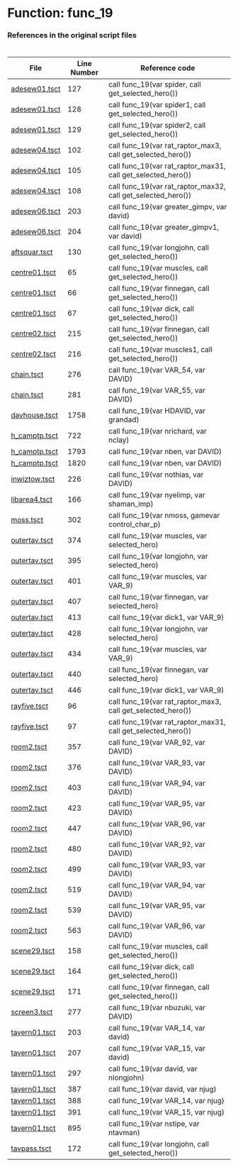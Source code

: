 # Function: func_19
### References in the original script files

#

| File | Line Number | Reference code |
| --- | --- | --- |
| [adesew01.tsct](../../../out/adesew01.tsct#L127) | 127 | call func_19(var spider, call get_selected_hero()) |
| [adesew01.tsct](../../../out/adesew01.tsct#L128) | 128 | call func_19(var spider1, call get_selected_hero()) |
| [adesew01.tsct](../../../out/adesew01.tsct#L129) | 129 | call func_19(var spider2, call get_selected_hero()) |
| [adesew04.tsct](../../../out/adesew04.tsct#L102) | 102 | call func_19(var rat_raptor_max3, call get_selected_hero()) |
| [adesew04.tsct](../../../out/adesew04.tsct#L105) | 105 | call func_19(var rat_raptor_max31, call get_selected_hero()) |
| [adesew04.tsct](../../../out/adesew04.tsct#L108) | 108 | call func_19(var rat_raptor_max32, call get_selected_hero()) |
| [adesew06.tsct](../../../out/adesew06.tsct#L203) | 203 | call func_19(var greater_gimpv, var david) |
| [adesew06.tsct](../../../out/adesew06.tsct#L204) | 204 | call func_19(var greater_gimpv1, var david) |
| [aftsquar.tsct](../../../out/aftsquar.tsct#L130) | 130 | call func_19(var longjohn, call get_selected_hero()) |
| [centre01.tsct](../../../out/centre01.tsct#L65) | 65 | call func_19(var muscles, call get_selected_hero()) |
| [centre01.tsct](../../../out/centre01.tsct#L66) | 66 | call func_19(var finnegan, call get_selected_hero()) |
| [centre01.tsct](../../../out/centre01.tsct#L67) | 67 | call func_19(var dick, call get_selected_hero()) |
| [centre02.tsct](../../../out/centre02.tsct#L215) | 215 | call func_19(var finnegan, call get_selected_hero()) |
| [centre02.tsct](../../../out/centre02.tsct#L216) | 216 | call func_19(var muscles1, call get_selected_hero()) |
| [chain.tsct](../../../out/chain.tsct#L276) | 276 | call func_19(var VAR_54, var DAVID) |
| [chain.tsct](../../../out/chain.tsct#L281) | 281 | call func_19(var VAR_55, var DAVID) |
| [davhouse.tsct](../../../out/davhouse.tsct#L1758) | 1758 | call func_19(var HDAVID, var grandad) |
| [h_camptp.tsct](../../../out/h_camptp.tsct#L722) | 722 | call func_19(var nrichard, var nclay) |
| [h_camptp.tsct](../../../out/h_camptp.tsct#L1793) | 1793 | call func_19(var nben, var DAVID) |
| [h_camptp.tsct](../../../out/h_camptp.tsct#L1820) | 1820 | call func_19(var nben, var DAVID) |
| [inwiztow.tsct](../../../out/inwiztow.tsct#L226) | 226 | call func_19(var nothias, var DAVID) |
| [libarea4.tsct](../../../out/libarea4.tsct#L166) | 166 | call func_19(var nyelimp, var shaman_imp) |
| [moss.tsct](../../../out/moss.tsct#L302) | 302 | call func_19(var nmoss, gamevar control_char_p) |
| [outertav.tsct](../../../out/outertav.tsct#L374) | 374 | call func_19(var muscles, var selected_hero) |
| [outertav.tsct](../../../out/outertav.tsct#L395) | 395 | call func_19(var longjohn, var selected_hero) |
| [outertav.tsct](../../../out/outertav.tsct#L401) | 401 | call func_19(var muscles, var VAR_9) |
| [outertav.tsct](../../../out/outertav.tsct#L407) | 407 | call func_19(var finnegan, var selected_hero) |
| [outertav.tsct](../../../out/outertav.tsct#L413) | 413 | call func_19(var dick1, var VAR_9) |
| [outertav.tsct](../../../out/outertav.tsct#L428) | 428 | call func_19(var longjohn, var selected_hero) |
| [outertav.tsct](../../../out/outertav.tsct#L434) | 434 | call func_19(var muscles, var VAR_9) |
| [outertav.tsct](../../../out/outertav.tsct#L440) | 440 | call func_19(var finnegan, var selected_hero) |
| [outertav.tsct](../../../out/outertav.tsct#L446) | 446 | call func_19(var dick1, var VAR_9) |
| [rayfive.tsct](../../../out/rayfive.tsct#L96) | 96 | call func_19(var rat_raptor_max3, call get_selected_hero()) |
| [rayfive.tsct](../../../out/rayfive.tsct#L97) | 97 | call func_19(var rat_raptor_max31, call get_selected_hero()) |
| [room2.tsct](../../../out/room2.tsct#L357) | 357 | call func_19(var VAR_92, var DAVID) |
| [room2.tsct](../../../out/room2.tsct#L376) | 376 | call func_19(var VAR_93, var DAVID) |
| [room2.tsct](../../../out/room2.tsct#L403) | 403 | call func_19(var VAR_94, var DAVID) |
| [room2.tsct](../../../out/room2.tsct#L423) | 423 | call func_19(var VAR_95, var DAVID) |
| [room2.tsct](../../../out/room2.tsct#L447) | 447 | call func_19(var VAR_96, var DAVID) |
| [room2.tsct](../../../out/room2.tsct#L480) | 480 | call func_19(var VAR_92, var DAVID) |
| [room2.tsct](../../../out/room2.tsct#L499) | 499 | call func_19(var VAR_93, var DAVID) |
| [room2.tsct](../../../out/room2.tsct#L519) | 519 | call func_19(var VAR_94, var DAVID) |
| [room2.tsct](../../../out/room2.tsct#L539) | 539 | call func_19(var VAR_95, var DAVID) |
| [room2.tsct](../../../out/room2.tsct#L563) | 563 | call func_19(var VAR_96, var DAVID) |
| [scene29.tsct](../../../out/scene29.tsct#L158) | 158 | call func_19(var muscles, call get_selected_hero()) |
| [scene29.tsct](../../../out/scene29.tsct#L164) | 164 | call func_19(var dick, call get_selected_hero()) |
| [scene29.tsct](../../../out/scene29.tsct#L171) | 171 | call func_19(var finnegan, call get_selected_hero()) |
| [screen3.tsct](../../../out/screen3.tsct#L277) | 277 | call func_19(var nbuzuki, var DAVID) |
| [tavern01.tsct](../../../out/tavern01.tsct#L203) | 203 | call func_19(var VAR_14, var david) |
| [tavern01.tsct](../../../out/tavern01.tsct#L207) | 207 | call func_19(var VAR_15, var david) |
| [tavern01.tsct](../../../out/tavern01.tsct#L297) | 297 | call func_19(var david, var nlongjohn) |
| [tavern01.tsct](../../../out/tavern01.tsct#L387) | 387 | call func_19(var david, var njug) |
| [tavern01.tsct](../../../out/tavern01.tsct#L388) | 388 | call func_19(var VAR_14, var njug) |
| [tavern01.tsct](../../../out/tavern01.tsct#L391) | 391 | call func_19(var VAR_15, var njug) |
| [tavern01.tsct](../../../out/tavern01.tsct#L895) | 895 | call func_19(var nstipe, var ntavman) |
| [tavpass.tsct](../../../out/tavpass.tsct#L172) | 172 | call func_19(var longjohn, call get_selected_hero()) |
